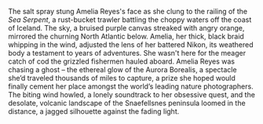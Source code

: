 The salt spray stung Amelia Reyes's face as she clung to the railing of the *Sea Serpent*, a rust-bucket trawler battling the choppy waters off the coast of Iceland.  The sky, a bruised purple canvas streaked with angry orange, mirrored the churning North Atlantic below. Amelia, her thick, black braid whipping in the wind, adjusted the lens of her battered Nikon, its weathered body a testament to years of adventures.  She wasn't here for the meager catch of cod the grizzled fishermen hauled aboard. Amelia Reyes was chasing a ghost – the ethereal glow of the Aurora Borealis, a spectacle she’d traveled thousands of miles to capture, a prize she hoped would finally cement her place amongst the world’s leading nature photographers. The biting wind howled, a lonely soundtrack to her obsessive quest, and the desolate, volcanic landscape of the Snaefellsnes peninsula loomed in the distance, a jagged silhouette against the fading light.
